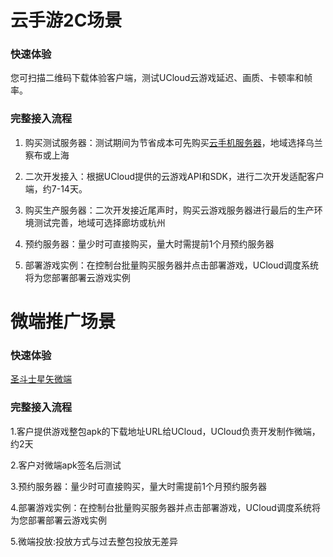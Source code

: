 # 云手游2C场景

### 快速体验
您可扫描二维码下载体验客户端，测试UCloud云游戏延迟、画质、卡顿率和帧率。


### 完整接入流程
1. 购买测试服务器：测试期间为节省成本可先购买[云手机服务器](https://console.ucloud.cn/uphone/server)，地域选择乌兰察布或上海

2. 二次开发接入：根据UCloud提供的云游戏API和SDK，进行二次开发适配客户端，约7-14天。

3. 购买生产服务器：二次开发接近尾声时，购买云游戏服务器进行最后的生产环境测试完善，地域可选择廊坊或杭州

4. 预约服务器：量少时可直接购买，量大时需提前1个月预约服务器

5. 部署游戏实例：在控制台批量购买服务器并点击部署游戏，UCloud调度系统将为您部署部署云游戏实例




# 微端推广场景

### 快速体验
[圣斗士星矢微端](https://static.ucloud.cn/docs/ugame/images/微端_圣斗士星矢_0324.apk)

### 完整接入流程
1.客户提供游戏整包apk的下载地址URL给UCloud，UCloud负责开发制作微端，约2天

2.客户对微端apk签名后测试

3.预约服务器：量少时可直接购买，量大时需提前1个月预约服务器

4.部署游戏实例：在控制台批量购买服务器并点击部署游戏，UCloud调度系统将为您部署部署云游戏实例

5.微端投放:投放方式与过去整包投放无差异


